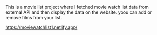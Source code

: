 This is a movie list project where I fetched movie watch list data from 
external API and then display the data on the website. yoou can add or remove films from your list. 

https://moviewatchlist1.netlify.app/
